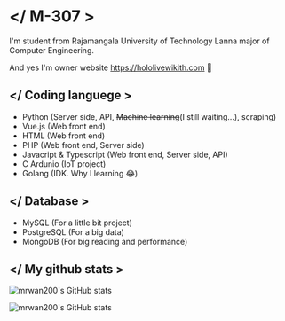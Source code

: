 # </ M-307 >
I'm student from Rajamangala University of Technology Lanna major of Computer Engineering.

And yes I'm owner website https://hololivewikith.com 🤗

## </ Coding languege >
- Python (Server side, API, ~~Machine learning~~(I still waiting...), scraping)
- Vue.js (Web front end)
- HTML (Web front end)
- PHP (Web front end, Server side)
- Javacript & Typescript (Web front end, Server side, API)
- C Ardunio (IoT project)
- Golang (IDK. Why I learning 😂)

## </ Database >
- MySQL (For a little bit project)
- PostgreSQL (For a big data)
- MongoDB (For big reading and performance)

## </ My github stats >
![mrwan200's GitHub stats](https://github-readme-stats.vercel.app/api?username=mrwan200&show_icons=true&theme=tokyonight)

![mrwan200's GitHub stats](https://github-readme-stats.vercel.app/api/top-langs/?username=mrwan200&langs_count=5&theme=tokyonight)
